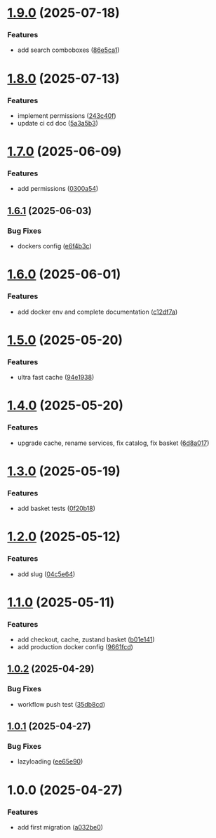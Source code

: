 # [1.9.0](https://github.com/nansphilip/EcoService/compare/v1.8.0...v1.9.0) (2025-07-18)

### Features

- add search comboboxes ([86e5ca1](https://github.com/nansphilip/EcoService/commit/86e5ca16662c3d7276d8e7bced45defcc815cfbb))

# [1.8.0](https://github.com/nansphilip/EcoService/compare/v1.7.0...v1.8.0) (2025-07-13)

### Features

- implement permissions ([243c40f](https://github.com/nansphilip/EcoService/commit/243c40f0a6eb69062df8e6f2f0b0e249823c2468))
- update ci cd doc ([5a3a5b3](https://github.com/nansphilip/EcoService/commit/5a3a5b38180276599f69c3a5f7d66faab3714559))

# [1.7.0](https://github.com/nansphilip/EcoService/compare/v1.6.1...v1.7.0) (2025-06-09)

### Features

- add permissions ([0300a54](https://github.com/nansphilip/EcoService/commit/0300a546b7f44e476a712cf433f45beecee6955d))

## [1.6.1](https://github.com/nansphilip/EcoService/compare/v1.6.0...v1.6.1) (2025-06-03)

### Bug Fixes

- dockers config ([e6f4b3c](https://github.com/nansphilip/EcoService/commit/e6f4b3ca7ebcb9d3ec4eb6042c70ff48feb37711))

# [1.6.0](https://github.com/nansphilip/EcoService/compare/v1.5.0...v1.6.0) (2025-06-01)

### Features

- add docker env and complete documentation ([c12df7a](https://github.com/nansphilip/EcoService/commit/c12df7a7a197da942336e021d8ee18ba0287bb27))

# [1.5.0](https://github.com/nansphilip/EcoService/compare/v1.4.0...v1.5.0) (2025-05-20)

### Features

- ultra fast cache ([94e1938](https://github.com/nansphilip/EcoService/commit/94e193805c2727d8811b87c40eb8c1531fe440aa))

# [1.4.0](https://github.com/nansphilip/EcoService/compare/v1.3.0...v1.4.0) (2025-05-20)

### Features

- upgrade cache, rename services, fix catalog, fix basket ([6d8a017](https://github.com/nansphilip/EcoService/commit/6d8a0177e52b24d32f457939997dbb586fac10d2))

# [1.3.0](https://github.com/nansphilip/EcoService/compare/v1.2.0...v1.3.0) (2025-05-19)

### Features

- add basket tests ([0f20b18](https://github.com/nansphilip/EcoService/commit/0f20b187d02f03889b16b766ca4d739f2ef28bb9))

# [1.2.0](https://github.com/nansphilip/EcoService/compare/v1.1.0...v1.2.0) (2025-05-12)

### Features

- add slug ([04c5e64](https://github.com/nansphilip/EcoService/commit/04c5e646a281095465b2271a8f144b22e6a0646c))

# [1.1.0](https://github.com/nansphilip/EcoService/compare/v1.0.2...v1.1.0) (2025-05-11)

### Features

- add checkout, cache, zustand basket ([b01e141](https://github.com/nansphilip/EcoService/commit/b01e1415dd3ed3bce9643097d6cc1c0229cdbc9d))
- add production docker config ([9661fcd](https://github.com/nansphilip/EcoService/commit/9661fcdd0f1c62ebf3883d7f46e47c78b68d7730))

## [1.0.2](https://github.com/nansphilip/EcoService/compare/v1.0.1...v1.0.2) (2025-04-29)

### Bug Fixes

- workflow push test ([35db8cd](https://github.com/nansphilip/EcoService/commit/35db8cdfedaae5639c13b2592884562afc069497))

## [1.0.1](https://github.com/nansphilip/EcoService/compare/v1.0.0...v1.0.1) (2025-04-27)

### Bug Fixes

- lazyloading ([ee65e90](https://github.com/nansphilip/EcoService/commit/ee65e90b2c128ced6e0396376395de3d1682781f))

# 1.0.0 (2025-04-27)

### Features

- add first migration ([a032be0](https://github.com/nansphilip/EcoService/commit/a032be033334f871c2ad4fe27c544d036493ee22))
